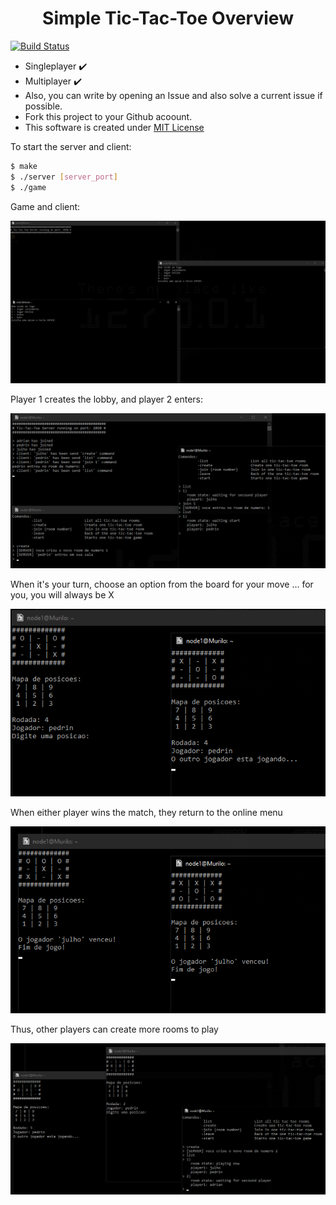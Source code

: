 <h1 align="center"> Simple Tic-Tac-Toe Overview </h1>

[![Build Status](https://img.shields.io/appveyor/ci/thiagoloureiro/netcore-jwt-integrator-extension/master.svg)]()

- Singleplayer :heavy_check_mark:
- Multiplayer :heavy_check_mark:
- Also, you can write by opening an Issue and also solve a current issue if possible.
- Fork this project to your Github acoount.
- This software is created under [MIT License](https://google.com.br/)

To start the server and client: 
```bash
$ make
$ ./server [server_port]
$ ./game
```

Game and client:

![Alt text](images/image1.png)

Player 1 creates the lobby, and player 2 enters:

![Alt text](images/image3.png)

When it's your turn, choose an option from the board for your move ... for you, you will always be X

![Alt text](images/image5.png)

When either player wins the match, they return to the online menu

![Alt text](images/image4.png)

Thus, other players can create more rooms to play

![Alt text](images/image2.png)

